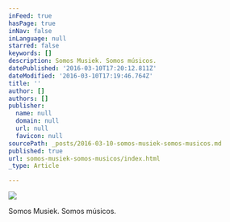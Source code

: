 ```yaml
---
inFeed: true
hasPage: true
inNav: false
inLanguage: null
starred: false
keywords: []
description: Somos Musiek. Somos músicos.
datePublished: '2016-03-10T17:20:12.811Z'
dateModified: '2016-03-10T17:19:46.764Z'
title: ''
author: []
authors: []
publisher:
  name: null
  domain: null
  url: null
  favicon: null
sourcePath: _posts/2016-03-10-somos-musiek-somos-musicos.md
published: true
url: somos-musiek-somos-musicos/index.html
_type: Article

---
```

![](https://the-grid-user-content.s3-us-west-2.amazonaws.com/0a2bf8c3-4367-41a4-8922-516d2f03dc10.jpg)

Somos Musiek. Somos músicos.